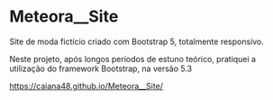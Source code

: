 # Meteora__Site
Site de moda fictício criado com Bootstrap 5, totalmente responsivo. 

Neste projeto, após longos períodos de estuno teórico, pratiquei a utilização do framework Bootstrap, na versão 5.3

https://caiana48.github.io/Meteora__Site/
